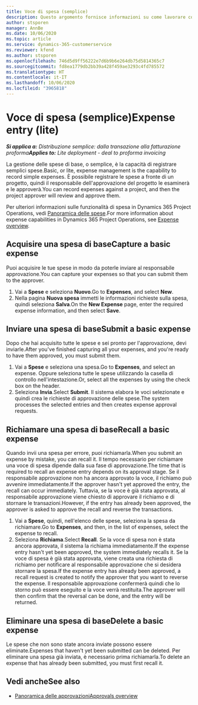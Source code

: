 ```yaml
---
title: Voce di spesa (semplice)
description: Questo argomento fornisce informazioni su come lavorare con le voci di spesa in una distribuzione semplice.
author: stsporen
manager: AnnBe
ms.date: 10/06/2020
ms.topic: article
ms.service: dynamics-365-customerservice
ms.reviewer: kfend
ms.author: stsporen
ms.openlocfilehash: 746d5d9ff56222e7d6b9b6e264db75d5814365c7
ms.sourcegitcommit: fd8ea1779db2bb39a428f459ae3293c4fd785572
ms.translationtype: HT
ms.contentlocale: it-IT
ms.lasthandoff: 10/06/2020
ms.locfileid: "3965818"
---
```

# <a name="expense-entry-lite"></a><span data-ttu-id="0eaf0-103">Voce di spesa (semplice)</span><span class="sxs-lookup"><span data-stu-id="0eaf0-103">Expense entry (lite)</span></span>

<span data-ttu-id="0eaf0-104">_**Si applica a:** Distribuzione semplice: dalla transazione alla fatturazione proforma_</span><span class="sxs-lookup"><span data-stu-id="0eaf0-104">_**Applies to:** Lite deployment - deal to proforma invoicing_</span></span>

<span data-ttu-id="0eaf0-105">La gestione delle spese di base, o semplice, è la capacità di registrare semplici spese.</span><span class="sxs-lookup"><span data-stu-id="0eaf0-105">Basic, or lite, expense management is the capability to record simple expenses.</span></span> <span data-ttu-id="0eaf0-106">È possibile registrare le spese a fronte di un progetto, quindi il responsabile dell'approvazione del progetto le esaminerà e le approverà.</span><span class="sxs-lookup"><span data-stu-id="0eaf0-106">You can record expenses against a project, and then the project approver will review and approve them.</span></span>

<span data-ttu-id="0eaf0-107">Per ulteriori informazioni sulle funzionalità di spesa in Dynamics 365 Project Operations, vedi [Panoramica delle spese](expense-overview.md).</span><span class="sxs-lookup"><span data-stu-id="0eaf0-107">For more information about expense capabilities in Dynamics 365 Project Operations, see [Expense overview](expense-overview.md).</span></span>

## <a name="capture-a-basic-expense"></a><span data-ttu-id="0eaf0-108">Acquisire una spesa di base</span><span class="sxs-lookup"><span data-stu-id="0eaf0-108">Capture a basic expense</span></span>

<span data-ttu-id="0eaf0-109">Puoi acquisire le tue spese in modo da poterle inviare al responsabile approvazione.</span><span class="sxs-lookup"><span data-stu-id="0eaf0-109">You can capture your expenses so that you can submit them to the approver.</span></span>

1. <span data-ttu-id="0eaf0-110">Vai a **Spese** e seleziona **Nuovo**.</span><span class="sxs-lookup"><span data-stu-id="0eaf0-110">Go to **Expenses**, and select **New**.</span></span>
2. <span data-ttu-id="0eaf0-111">Nella pagina **Nuova spesa** immetti le informazioni richieste sulla spesa, quindi seleziona **Salva**.</span><span class="sxs-lookup"><span data-stu-id="0eaf0-111">On the **New Expense** page, enter the required expense information, and then select **Save**.</span></span>

## <a name="submit-a-basic-expense"></a><span data-ttu-id="0eaf0-112">Inviare una spesa di base</span><span class="sxs-lookup"><span data-stu-id="0eaf0-112">Submit a basic expense</span></span>

<span data-ttu-id="0eaf0-113">Dopo che hai acquisito tutte le spese e sei pronto per l'approvazione, devi inviarle.</span><span class="sxs-lookup"><span data-stu-id="0eaf0-113">After you've finished capturing all your expenses, and you're ready to have them approved, you must submit them.</span></span>

1. <span data-ttu-id="0eaf0-114">Vai a **Spese** e seleziona una spesa.</span><span class="sxs-lookup"><span data-stu-id="0eaf0-114">Go to **Expenses**, and select an expense.</span></span> <span data-ttu-id="0eaf0-115">Oppure seleziona tutte le spese utilizzando la casella di controllo nell'intestazione.</span><span class="sxs-lookup"><span data-stu-id="0eaf0-115">Or, select all the expenses by using the check box on the header.</span></span>
2. <span data-ttu-id="0eaf0-116">Seleziona **Invia**.</span><span class="sxs-lookup"><span data-stu-id="0eaf0-116">Select **Submit**.</span></span> <span data-ttu-id="0eaf0-117">Il sistema elabora le voci selezionate e quindi crea le richieste di approvazione delle spese.</span><span class="sxs-lookup"><span data-stu-id="0eaf0-117">The system processes the selected entries and then creates expense approval requests.</span></span>

## <a name="recall-a-basic-expense"></a><span data-ttu-id="0eaf0-118">Richiamare una spesa di base</span><span class="sxs-lookup"><span data-stu-id="0eaf0-118">Recall a basic expense</span></span>

<span data-ttu-id="0eaf0-119">Quando invii una spesa per errore, puoi richiamarla.</span><span class="sxs-lookup"><span data-stu-id="0eaf0-119">When you submit an expense by mistake, you can recall it.</span></span> <span data-ttu-id="0eaf0-120">Il tempo necessario per richiamare una voce di spesa dipende dalla sua fase di approvazione.</span><span class="sxs-lookup"><span data-stu-id="0eaf0-120">The time that is required to recall an expense entry depends on its approval stage.</span></span>  <span data-ttu-id="0eaf0-121">Se il responsabile approvazione non ha ancora approvato la voce, il richiamo può avvenire immediatamente.</span><span class="sxs-lookup"><span data-stu-id="0eaf0-121">If the approver hasn't yet approved the entry, the recall can occur immediately.</span></span> <span data-ttu-id="0eaf0-122">Tuttavia, se la voce è già stata approvata, al responsabile approvazione viene chiesto di approvare il richiamo e di stornare le transazioni.</span><span class="sxs-lookup"><span data-stu-id="0eaf0-122">However, if the entry has already been approved, the approver is asked to approve the recall and reverse the transactions.</span></span>

1. <span data-ttu-id="0eaf0-123">Vai a **Spese**, quindi, nell'elenco delle spese, seleziona la spesa da richiamare.</span><span class="sxs-lookup"><span data-stu-id="0eaf0-123">Go to **Expenses**, and then, in the list of expenses, select the expense to recall.</span></span>
2. <span data-ttu-id="0eaf0-124">Seleziona **Richiama**.</span><span class="sxs-lookup"><span data-stu-id="0eaf0-124">Select **Recall**.</span></span> <span data-ttu-id="0eaf0-125">Se la voce di spesa non è stata ancora approvata, il sistema la richiama immediatamente.</span><span class="sxs-lookup"><span data-stu-id="0eaf0-125">If the expense entry hasn't yet been approved, the system immediately recalls it.</span></span> <span data-ttu-id="0eaf0-126">Se la voce di spesa è già stata approvata, viene creata una richiesta di richiamo per notificare al responsabile approvazione che si desidera stornare la spesa.</span><span class="sxs-lookup"><span data-stu-id="0eaf0-126">If the expense entry has already been approved, a recall request is created to notify the approver that you want to reverse the expense.</span></span> <span data-ttu-id="0eaf0-127">Il responsabile approvazione confermerà quindi che lo storno può essere eseguito e la voce verrà restituita.</span><span class="sxs-lookup"><span data-stu-id="0eaf0-127">The approver will then confirm that the reversal can be done, and the entry will be returned.</span></span>

## <a name="delete-a-basic-expense"></a><span data-ttu-id="0eaf0-128">Eliminare una spesa di base</span><span class="sxs-lookup"><span data-stu-id="0eaf0-128">Delete a basic expense</span></span>

<span data-ttu-id="0eaf0-129">Le spese che non sono state ancora inviate possono essere eliminate.</span><span class="sxs-lookup"><span data-stu-id="0eaf0-129">Expenses that haven't yet been submitted can be deleted.</span></span> <span data-ttu-id="0eaf0-130">Per eliminare una spesa già inviata, è necessario prima richiamarla.</span><span class="sxs-lookup"><span data-stu-id="0eaf0-130">To delete an expense that has already been submitted, you must first recall it.</span></span>

## <a name="see-also"></a><span data-ttu-id="0eaf0-131">Vedi anche</span><span class="sxs-lookup"><span data-stu-id="0eaf0-131">See also</span></span>

- [<span data-ttu-id="0eaf0-132">Panoramica delle approvazioni</span><span class="sxs-lookup"><span data-stu-id="0eaf0-132">Approvals overview</span></span>](../approvals/approvals-overview.md)
